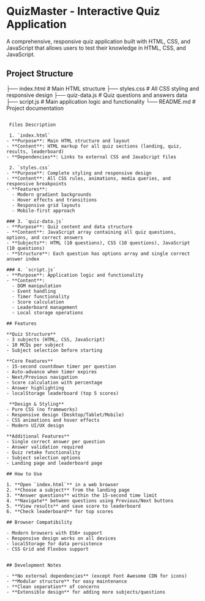 # QuizMaster - Interactive Quiz Application

A comprehensive, responsive quiz application built with HTML, CSS, and JavaScript that allows users to test their knowledge in HTML, CSS, and JavaScript.

## Project Structure

├── index.html          # Main HTML structure
├── styles.css          # All CSS styling and responsive design
├── quiz-data.js        # Quiz questions and answers data
├── script.js           # Main application logic and functionality
└── README.md           # Project documentation
```

 Files Description

 1. `index.html`
- **Purpose**: Main HTML structure and layout
- **Content**: HTML markup for all quiz sections (landing, quiz, results, leaderboard)
- **Dependencies**: Links to external CSS and JavaScript files

 2. `styles.css`
- **Purpose**: Complete styling and responsive design
- **Content**: All CSS rules, animations, media queries, and   responsive breakpoints
- **Features**: 
  - Modern gradient backgrounds
  - Hover effects and transitions
  - Responsive grid layouts
  - Mobile-first approach

### 3. `quiz-data.js`
- **Purpose**: Quiz content and data structure
- **Content**: JavaScript array containing all quiz questions, options, and correct answers
- **Subjects**: HTML (10 questions), CSS (10 questions), JavaScript (10 questions)
- **Structure**: Each question has options array and single correct answer index

### 4. `script.js`
- **Purpose**: Application logic and functionality
- **Content**: 
  - DOM manipulation
  - Event handling
  - Timer functionality
  - Score calculation
  - Leaderboard management
  - Local storage operations

## Features

**Quiz Structure**
- 3 subjects (HTML, CSS, JavaScript)
- 10 MCQs per subject
- Subject selection before starting

**Core Features**
- 15-second countdown timer per question
- Auto-advance when timer expires
- Next/Previous navigation
- Score calculation with percentage
- Answer highlighting
- localStorage leaderboard (top 5 scores)

 **Design & Styling**
- Pure CSS (no frameworks)
- Responsive design (Desktop/Tablet/Mobile)
- CSS animations and hover effects
- Modern UI/UX design

**Additional Features**
- Single correct answer per question
- Answer validation required
- Quiz retake functionality
- Subject selection options
- Landing page and leaderboard page

## How to Use

1. **Open `index.html`** in a web browser
2. **Choose a subject** from the landing page
3. **Answer questions** within the 15-second time limit
4. **Navigate** between questions using Previous/Next buttons
5. **View results** and save score to leaderboard
6. **Check leaderboard** for top scores

## Browser Compatibility

- Modern browsers with ES6+ support
- Responsive design works on all devices
- localStorage for data persistence
- CSS Grid and Flexbox support


## Development Notes

- **No external dependencies** (except Font Awesome CDN for icons)
- **Modular structure** for easy maintenance
- **Clean separation** of concerns
- **Extensible design** for adding more subjects/questions

